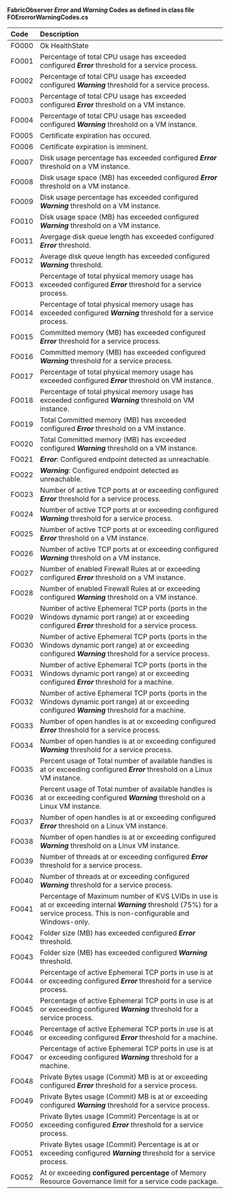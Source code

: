 **FabricObserver ***Error*** and ***Warning*** Codes as defined in class file FOErorrorWarningCodes.cs** 

| Code | Description |  
| :--- | :--- | 
| FO000 | Ok HealthState | 
| FO001 | Percentage of total CPU usage has exceeded configured ***Error*** threshold for a service process. | 
| FO002 | Percentage of total CPU usage has exceeded configured ***Warning*** threshold for a service process. | 
| FO003 | Percentage of total CPU usage has exceeded configured ***Error*** threshold on a VM instance. | 
| FO004 | Percentage of total CPU usage has exceeded configured ***Warning*** threshold on a VM instance. | 
| FO005 | Certificate expiration has occured. | 
| FO006 | Certificate expiration is imminent. |  
| FO007 | Disk usage percentage has exceeded configured ***Error*** threshold on a VM instance. | 
| FO008 | Disk usage space (MB) has exceeded configured ***Error*** threshold on a VM instance. | 
| FO009 | Disk usage percentage has exceeded configured ***Warning*** threshold on a VM instance. |  
| FO010 | Disk usage space (MB) has exceeded configured ***Warning*** threshold on a VM instance. |  
| FO011 | Avergage disk queue length has exceeded configured ***Error*** threshold. |  
| FO012 | Average disk queue length has exceeded configured ***Warning*** threshold. |  
| FO013 | Percentage of total physical memory usage has exceeded configured ***Error*** threshold for a service process. |  
| FO014 | Percentage of total physical memory usage has exceeded configured ***Warning*** threshold for a service process. |  
| FO015 | Committed memory (MB) has exceeded configured ***Error*** threshold for a service process. |  
| FO016 | Committed memory (MB) has exceeded configured ***Warning*** threshold for a service process. |  
| FO017 | Percentage of total physical memory usage has exceeded configured ***Error*** threshold on VM instance. |  
| FO018 | Percentage of total physical memory usage has exceeded configured ***Warning*** threshold on VM instance. | 
| FO019 | Total Committed memory (MB) has exceeded configured ***Error*** threshold on a VM instance. | 
| FO020 | Total Committed memory (MB) has exceeded configured ***Warning*** threshold on a VM instance. | 
| FO021 | ***Error***: Configured endpoint detected as unreachable. | 
| FO022 | ***Warning***: Configured endpoint detected as unreachable. | 
| FO023 | Number of active TCP ports at or exceeding configured ***Error*** threshold for a service process.  | 
| FO024 | Number of active TCP ports at or exceeding configured ***Warning*** threshold for a service process. | 
| FO025 | Number of active TCP ports at or exceeding configured ***Error*** threshold on a VM instance. | 
| FO026 | Number of active TCP ports at or exceeding configured ***Warning*** threshold on a VM instance.  | 
| FO027 | Number of enabled Firewall Rules at or exceeding configured ***Error*** threshold on a VM instance.  | 
| FO028 | Number of enabled Firewall Rules at or exceeding configured ***Warning*** threshold on a VM instance. | 
| FO029 | Number of active Ephemeral TCP ports (ports in the Windows dynamic port range) at or exceeding configured ***Error*** threshold for a service process. | 
| FO030 | Number of active Ephemeral TCP ports (ports in the Windows dynamic port range) at or exceeding configured ***Warning*** threshold for a service process. | 
| FO031 | Number of active Ephemeral TCP ports (ports in the Windows dynamic port range) at or exceeding configured ***Error*** threshold for a machine.  | 
| FO032 | Number of active Ephemeral TCP ports (ports in the Windows dynamic port range) at or exceeding configured ***Warning*** threshold for a machine.  | 
| FO033 | Number of open handles is at or exceeding configured ***Error*** threshold for a service process.  | 
| FO034 | Number of open handles is at or exceeding configured ***Warning*** threshold for a service process.  |
| FO035 | Percent usage of Total number of available handles is at or exceeding configured ***Error*** threshold on a Linux VM instance.  | 
| FO036 | Percent usage of Total number of available handles is at or exceeding configured ***Warning*** threshold on a Linux VM instance.  | 
| FO037 | Number of open handles is at or exceeding configured ***Error*** threshold on a Linux VM instance. |  
| FO038 | Number of open handles is at or exceeding configured ***Warning*** threshold on a Linux VM instance. | 
| FO039 | Number of threads at or exceeding configured ***Error*** threshold for a service process. | 
| FO040 | Number of threads at or exceeding configured ***Warning*** threshold for a service process. |  
| FO041 | Percentage of Maximum number of KVS LVIDs in use is at or exceeding internal ***Warning*** threshold (75%) for a service process. This is non-configurable and Windows-only. | 
| FO042 | Folder size (MB) has exceeded configured ***Error*** threshold. |  
| FO043 | Folder size (MB) has exceeded configured ***Warning*** threshold. | 
| FO044 | Percentage of active Ephemeral TCP ports in use is at or exceeding configured ***Error*** threshold for a service process. | 
| FO045 | Percentage of active Ephemeral TCP ports in use is at or exceeding configured ***Warning*** threshold for a service process. | 
| FO046 | Percentage of active Ephemeral TCP ports in use is at or exceeding configured ***Error*** threshold for a machine. | 
| FO047 | Percentage of active Ephemeral TCP ports in use is at or exceeding configured ***Warning*** threshold for a machine. | 
| FO048 | Private Bytes usage (Commit) MB is at or exceeding configured ***Error*** threshold for a service process. | 
| FO049 | Private Bytes usage (Commit) MB is at or exceeding configured ***Warning*** threshold for a service process. |
| FO050 | Private Bytes usage (Commit) Percentage is at or exceeding configured ***Error*** threshold for a service process. | 
| FO051 | Private Bytes usage (Commit) Percentage is at or exceeding configured ***Warning*** threshold for a service process. |  
| FO052 | At or exceeding **configured percentage** of Memory Resource Governance limit for a service code package. | 


